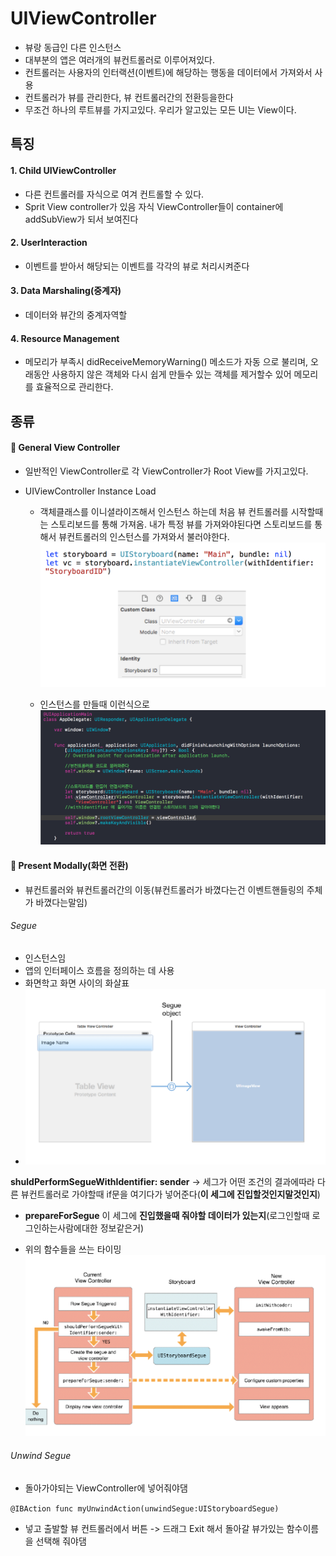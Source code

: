 # UIViewController
- 뷰랑 동급인 다른 인스턴스
- 대부분의 앱은 여러개의 뷰컨트롤러로 이루어져있다.
- 컨트롤러는 사용자의 인터랙션(이벤트)에 해당하는 행동을 데이터에서 가져와서 사용
- 컨트롤러가 뷰를 관리한다, 뷰 컨트롤러간의 전환등을한다
- 무조건 하나의 루트뷰를 가지고있다. 우리가 알고있는 모든 UI는 View이다.

## 특징
#### 1. Child UIViewController

- 다른 컨트롤러를 자식으로 여겨 컨트롤할 수 있다.
- Sprit View controller가 있음 자식 ViewController들이 container에 addSubView가 되서 보여진다

#### 2. UserInteraction

- 이벤트를 받아서 해당되는 이벤트를 각각의 뷰로 처리시켜준다

#### 3. Data Marshaling(중계자)

- 데이터와 뷰간의 중계자역할

#### 4. Resource Management

- 메모리가 부족시 didReceiveMemoryWarning() 메소드가 자동 으로 불리며, 오래동안 사용하지 않은 객체와 다시 쉽게 만들수 있는 객체를 제거할수 있어 메모리를 효율적으로 관리한다.

## 종류
#### 🎃 General View Controller
- 일반적인 ViewController로 각 ViewController가 Root View를 가지고있다.

- UIViewController Instance Load

	- 객체클래스를 이니셜라이즈해서 인스턴스 하는데 처음 뷰 컨트롤러를 시작할때는 스토리보드를 통해 가져옴. 내가 특정 뷰를 가져와야된다면 스토리보드를 통해서 뷰컨트롤러의 인스턴스를 가져와서 불러야한다.
![img](https://github.com/joeseonmi/iOS_4th/blob/master/Study/13_UIViewController/001.png)
	
	- 인스턴스를 만들때 이런식으로
	![img2](https://github.com/joeseonmi/iOS_4th/blob/master/Study/13_UIViewController/002.png)
	
#### 🎃 Present Modally(화면 전환)

- 뷰컨트롤러와 뷰컨트롤러간의 이동(뷰컨트롤러가 바꼈다는건 이벤트핸들링의 주체가 바꼈다는말임)

###### Segue

- 인스턴스임
- 앱의 인터페이스 흐름을 정의하는 데 사용
- 화면학고 화면 사이의 화살표
- ![img03](https://github.com/joeseonmi/iOS_4th/blob/master/Study/13_UIViewController/003.png)

**shuldPerformSegueWithIdentifier: sender** -> 세그가 어떤 조건의 결과에따라 다른 뷰컨트롤러로 가야할때 if문을 여기다가 넣어준다(**이 세그에 진입할것인지말것인지**)
- **prepareForSegue** 이 세그에 **진입했을때 줘야할 데이터가 있는지**(로그인할때 로그인하는사람에대한 정보같은거)

- 위의 함수들을 쓰는 타이밍
	![img4](https://github.com/joeseonmi/iOS_4th/blob/master/Study/13_UIViewController/004.png)

###### Unwind Segue

- 돌아가야되는 ViewController에 넣어줘야댐

```@IBAction func myUnwindAction(unwindSegue:UIStoryboardSegue)```

- 넣고 출발할 뷰 컨트롤러에서 버튼 -> 드래그 Exit 해서 돌아갈 뷰가있는 함수이름을 선택해 줘야댐










